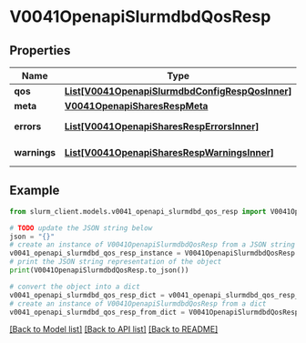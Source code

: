 # V0041OpenapiSlurmdbdQosResp


## Properties

Name | Type | Description | Notes
------------ | ------------- | ------------- | -------------
**qos** | [**List[V0041OpenapiSlurmdbdConfigRespQosInner]**](V0041OpenapiSlurmdbdConfigRespQosInner.md) | List of QOS | 
**meta** | [**V0041OpenapiSharesRespMeta**](V0041OpenapiSharesRespMeta.md) |  | [optional] 
**errors** | [**List[V0041OpenapiSharesRespErrorsInner]**](V0041OpenapiSharesRespErrorsInner.md) | Query errors | [optional] 
**warnings** | [**List[V0041OpenapiSharesRespWarningsInner]**](V0041OpenapiSharesRespWarningsInner.md) | Query warnings | [optional] 

## Example

```python
from slurm_client.models.v0041_openapi_slurmdbd_qos_resp import V0041OpenapiSlurmdbdQosResp

# TODO update the JSON string below
json = "{}"
# create an instance of V0041OpenapiSlurmdbdQosResp from a JSON string
v0041_openapi_slurmdbd_qos_resp_instance = V0041OpenapiSlurmdbdQosResp.from_json(json)
# print the JSON string representation of the object
print(V0041OpenapiSlurmdbdQosResp.to_json())

# convert the object into a dict
v0041_openapi_slurmdbd_qos_resp_dict = v0041_openapi_slurmdbd_qos_resp_instance.to_dict()
# create an instance of V0041OpenapiSlurmdbdQosResp from a dict
v0041_openapi_slurmdbd_qos_resp_from_dict = V0041OpenapiSlurmdbdQosResp.from_dict(v0041_openapi_slurmdbd_qos_resp_dict)
```
[[Back to Model list]](../README.md#documentation-for-models) [[Back to API list]](../README.md#documentation-for-api-endpoints) [[Back to README]](../README.md)


